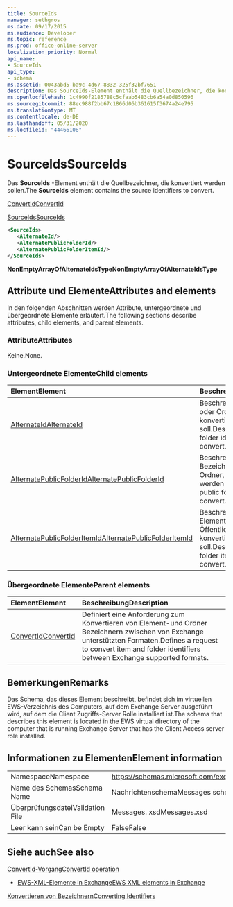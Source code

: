 ```yaml
---
title: SourceIds
manager: sethgros
ms.date: 09/17/2015
ms.audience: Developer
ms.topic: reference
ms.prod: office-online-server
localization_priority: Normal
api_name:
- SourceIds
api_type:
- schema
ms.assetid: 0043abd5-ba9c-4d67-8832-325f32bf7651
description: Das SourceIds-Element enthält die Quellbezeichner, die konvertiert werden sollen.
ms.openlocfilehash: 1c4990f2185788c5cfaab5483cb6a54a0d850596
ms.sourcegitcommit: 88ec988f2bb67c1866d06b361615f3674a24e795
ms.translationtype: MT
ms.contentlocale: de-DE
ms.lasthandoff: 05/31/2020
ms.locfileid: "44466108"
---
```

# <a name="sourceids"></a><span data-ttu-id="bd97a-103">SourceIds</span><span class="sxs-lookup"><span data-stu-id="bd97a-103">SourceIds</span></span>

<span data-ttu-id="bd97a-104">Das **SourceIds** -Element enthält die Quellbezeichner, die konvertiert werden sollen.</span><span class="sxs-lookup"><span data-stu-id="bd97a-104">The **SourceIds** element contains the source identifiers to convert.</span></span> 
  
[<span data-ttu-id="bd97a-105">ConvertId</span><span class="sxs-lookup"><span data-stu-id="bd97a-105">ConvertId</span></span>](convertid.md)
  
[<span data-ttu-id="bd97a-106">SourceIds</span><span class="sxs-lookup"><span data-stu-id="bd97a-106">SourceIds</span></span>](sourceids.md)
  
```xml
<SourceIds>
   <AlternateId/>
   <AlternatePublicFolderId/>
   <AlternatePublicFolderItemId/>
</SourceIds>
```

 <span data-ttu-id="bd97a-107">**NonEmptyArrayOfAlternateIdsType**</span><span class="sxs-lookup"><span data-stu-id="bd97a-107">**NonEmptyArrayOfAlternateIdsType**</span></span>
## <a name="attributes-and-elements"></a><span data-ttu-id="bd97a-108">Attribute und Elemente</span><span class="sxs-lookup"><span data-stu-id="bd97a-108">Attributes and elements</span></span>

<span data-ttu-id="bd97a-109">In den folgenden Abschnitten werden Attribute, untergeordnete und übergeordnete Elemente erläutert.</span><span class="sxs-lookup"><span data-stu-id="bd97a-109">The following sections describe attributes, child elements, and parent elements.</span></span>
  
### <a name="attributes"></a><span data-ttu-id="bd97a-110">Attribute</span><span class="sxs-lookup"><span data-stu-id="bd97a-110">Attributes</span></span>

<span data-ttu-id="bd97a-111">Keine.</span><span class="sxs-lookup"><span data-stu-id="bd97a-111">None.</span></span>
  
### <a name="child-elements"></a><span data-ttu-id="bd97a-112">Untergeordnete Elemente</span><span class="sxs-lookup"><span data-stu-id="bd97a-112">Child elements</span></span>

|<span data-ttu-id="bd97a-113">**Element**</span><span class="sxs-lookup"><span data-stu-id="bd97a-113">**Element**</span></span>|<span data-ttu-id="bd97a-114">**Beschreibung**</span><span class="sxs-lookup"><span data-stu-id="bd97a-114">**Description**</span></span>|
|:-----|:-----|
|[<span data-ttu-id="bd97a-115">AlternateId</span><span class="sxs-lookup"><span data-stu-id="bd97a-115">AlternateId</span></span>](alternateid.md) <br/> |<span data-ttu-id="bd97a-116">Beschreibt eine Element-oder Ordner-ID, die konvertiert werden soll.</span><span class="sxs-lookup"><span data-stu-id="bd97a-116">Describes an item or folder identifier to convert.</span></span>  <br/> |
|[<span data-ttu-id="bd97a-117">AlternatePublicFolderId</span><span class="sxs-lookup"><span data-stu-id="bd97a-117">AlternatePublicFolderId</span></span>](alternatepublicfolderid.md) <br/> |<span data-ttu-id="bd97a-118">Beschreibt einen Bezeichner für Öffentliche Ordner, der konvertiert werden soll.</span><span class="sxs-lookup"><span data-stu-id="bd97a-118">Describes a public folder identifier to convert.</span></span>  <br/> |
|[<span data-ttu-id="bd97a-119">AlternatePublicFolderItemId</span><span class="sxs-lookup"><span data-stu-id="bd97a-119">AlternatePublicFolderItemId</span></span>](alternatepublicfolderitemid.md) <br/> |<span data-ttu-id="bd97a-120">Beschreibt einen Elementbezeichner für Öffentliche Ordner, der konvertiert werden soll.</span><span class="sxs-lookup"><span data-stu-id="bd97a-120">Describes a public folder item identifier to convert.</span></span>  <br/> |
   
### <a name="parent-elements"></a><span data-ttu-id="bd97a-121">Übergeordnete Elemente</span><span class="sxs-lookup"><span data-stu-id="bd97a-121">Parent elements</span></span>

|<span data-ttu-id="bd97a-122">**Element**</span><span class="sxs-lookup"><span data-stu-id="bd97a-122">**Element**</span></span>|<span data-ttu-id="bd97a-123">**Beschreibung**</span><span class="sxs-lookup"><span data-stu-id="bd97a-123">**Description**</span></span>|
|:-----|:-----|
|[<span data-ttu-id="bd97a-124">ConvertId</span><span class="sxs-lookup"><span data-stu-id="bd97a-124">ConvertId</span></span>](convertid.md) <br/> |<span data-ttu-id="bd97a-125">Definiert eine Anforderung zum Konvertieren von Element-und Ordner Bezeichnern zwischen von Exchange unterstützten Formaten.</span><span class="sxs-lookup"><span data-stu-id="bd97a-125">Defines a request to convert item and folder identifiers between Exchange supported formats.</span></span>  <br/> |
   
## <a name="remarks"></a><span data-ttu-id="bd97a-126">Bemerkungen</span><span class="sxs-lookup"><span data-stu-id="bd97a-126">Remarks</span></span>

<span data-ttu-id="bd97a-127">Das Schema, das dieses Element beschreibt, befindet sich im virtuellen EWS-Verzeichnis des Computers, auf dem Exchange Server ausgeführt wird, auf dem die Client Zugriffs-Server Rolle installiert ist.</span><span class="sxs-lookup"><span data-stu-id="bd97a-127">The schema that describes this element is located in the EWS virtual directory of the computer that is running Exchange Server that has the Client Access server role installed.</span></span>
  
## <a name="element-information"></a><span data-ttu-id="bd97a-128">Informationen zu Elementen</span><span class="sxs-lookup"><span data-stu-id="bd97a-128">Element information</span></span>

|||
|:-----|:-----|
|<span data-ttu-id="bd97a-129">Namespace</span><span class="sxs-lookup"><span data-stu-id="bd97a-129">Namespace</span></span>  <br/> |https://schemas.microsoft.com/exchange/services/2006/messages  <br/> |
|<span data-ttu-id="bd97a-130">Name des Schemas</span><span class="sxs-lookup"><span data-stu-id="bd97a-130">Schema Name</span></span>  <br/> |<span data-ttu-id="bd97a-131">Nachrichtenschema</span><span class="sxs-lookup"><span data-stu-id="bd97a-131">Messages schema</span></span>  <br/> |
|<span data-ttu-id="bd97a-132">Überprüfungsdatei</span><span class="sxs-lookup"><span data-stu-id="bd97a-132">Validation File</span></span>  <br/> |<span data-ttu-id="bd97a-133">Messages. xsd</span><span class="sxs-lookup"><span data-stu-id="bd97a-133">Messages.xsd</span></span>  <br/> |
|<span data-ttu-id="bd97a-134">Leer kann sein</span><span class="sxs-lookup"><span data-stu-id="bd97a-134">Can be Empty</span></span>  <br/> |<span data-ttu-id="bd97a-135">False</span><span class="sxs-lookup"><span data-stu-id="bd97a-135">False</span></span>  <br/> |
   
## <a name="see-also"></a><span data-ttu-id="bd97a-136">Siehe auch</span><span class="sxs-lookup"><span data-stu-id="bd97a-136">See also</span></span>



[<span data-ttu-id="bd97a-137">ConvertId-Vorgang</span><span class="sxs-lookup"><span data-stu-id="bd97a-137">ConvertId operation</span></span>](convertid-operation.md)


- [<span data-ttu-id="bd97a-138">EWS-XML-Elemente in Exchange</span><span class="sxs-lookup"><span data-stu-id="bd97a-138">EWS XML elements in Exchange</span></span>](ews-xml-elements-in-exchange.md)


[<span data-ttu-id="bd97a-139">Konvertieren von Bezeichnern</span><span class="sxs-lookup"><span data-stu-id="bd97a-139">Converting Identifiers</span></span>](https://msdn.microsoft.com/library/a5391746-b6ef-4f48-8fc8-8255258651aa%28Office.15%29.aspx)

